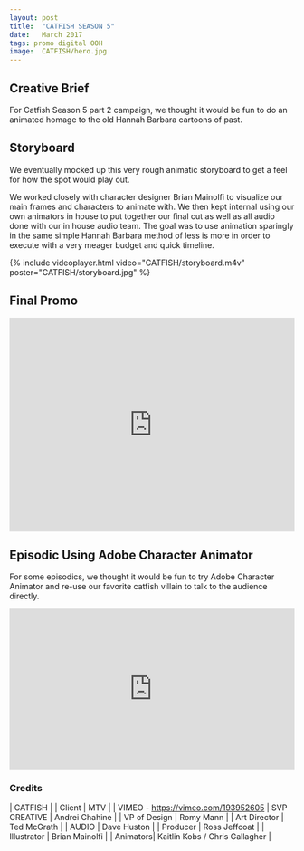```yaml
---
layout: post
title:  "CATFISH SEASON 5"
date:   March 2017
tags: promo digital OOH
image:	CATFISH/hero.jpg	
---
```


## Creative Brief

For Catfish Season 5 part 2 campaign, we thought it would be fun to do an animated homage to the old Hannah Barbara cartoons of past.  

## Storyboard

We eventually mocked up this very rough animatic storyboard to get a feel for how the spot would play out. 

We worked closely with character designer Brian Mainolfi to visualize our main frames and characters to animate with.  We then kept internal using our own animators in house to put together our final cut as well as all audio done with our in house audio team.  The goal was to use animation sparingly in the same simple Hannah Barbara method of less is more in order to execute with a very meager budget and quick timeline.  

{% include videoplayer.html video="CATFISH/storyboard.m4v" poster="CATFISH/storyboard.jpg" %}

## Final Promo
<div style="padding:75% 0 0 0;position:relative;"><iframe src="https://player.vimeo.com/video/419572238?title=0&byline=0&portrait=0" style="position:absolute;top:0;left:0;width:100%;height:100%;" frameborder="0" allow="autoplay; fullscreen" allowfullscreen></iframe></div><script src="https://player.vimeo.com/api/player.js"></script>

## Episodic Using Adobe Character Animator

For some episodics, we thought it would be fun to try Adobe Character Animator and re-use our favorite catfish villain to talk to the audience directly. 

<div style="padding:56.25% 0 0 0;position:relative;"><iframe src="https://player.vimeo.com/video/240878360?title=0&byline=0&portrait=0" style="position:absolute;top:0;left:0;width:100%;height:100%;" frameborder="0" allow="autoplay; fullscreen" allowfullscreen></iframe></div><script src="https://player.vimeo.com/api/player.js"></script>


### Credits

| CATFISH |
| Client | MTV |
| VIMEO - https://vimeo.com/193952605
| SVP CREATIVE | Andrei Chahine |
| VP of Design |    Romy Mann |
| Art Director |    Ted McGrath |
| AUDIO | Dave Huston |
| Producer |    Ross Jeffcoat |
| Illustrator | Brian Mainolfi |
| Animators|      Kaitlin Kobs / Chris Gallagher |

